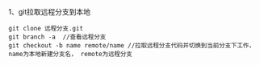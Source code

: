 1、git拉取远程分支到本地

    git clone 远程分支.git
    git branch -a  //查看远程分支
    git checkout -b name remote/name //拉取远程分支代码并切换到当前分支下工作，name为本地新建分支名， remote为远程分支